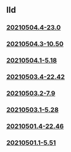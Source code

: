 ## lld

### [20210504.4-23.0](20210504.4-23.0/index.md)
### [20210504.3-10.50](20210504.3-10.50/index.md)
### [20210504.1-5.18](20210504.1-5.18/index.md)
### [20210503.4-22.42](20210503.4-22.42/index.md)
### [20210503.2-7.9](20210503.2-7.9/index.md)
### [20210503.1-5.28](20210503.1-5.28/index.md)
### [20210501.4-22.46](20210501.4-22.46/index.md)
### [20210501.1-5.51](20210501.1-5.51/index.md)

